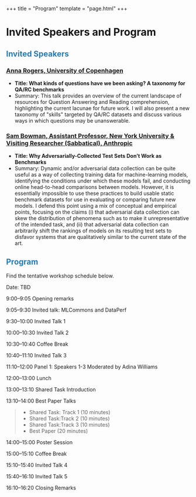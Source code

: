 +++
title = "Program"
template = "page.html"
+++

# Invited Speakers and Program

## <span style="color:#267CB9"> Invited Speakers </span>

### [Anna Rogers, University of Copenhagen](https://annargrs.github.io)

- **Title: What kinds of questions have we been asking? A taxonomy for QA/RC benchmarks**
- Summary: This talk provides an overview of the current landscape of resources for Question Answering and Reading comprehension, highlighting the current lacunae for future work. I will also present a new taxonomy of "skills" targeted by QA/RC datasets and discuss various ways in which questions may be unanswerable.

### [Sam Bowman, Assistant Professor, New York University & Visiting Researcher (Sabbatical), Anthropic](https://cims.nyu.edu/~sbowman/)

- **Title: Why Adversarially-Collected Test Sets Don’t Work as Benchmarks**
- Summary: Dynamic and/or adversarial data collection can be quite useful as a way of collecting training data for machine-learning models, identifying the conditions under which these models fail, and conducting online head-to-head comparisons between models. However, it is essentially impossible to use these practices to build usable static benchmark datasets for use in evaluating or comparing future new models. I defend this point using a mix of conceptual and empirical points, focusing on the claims (i) that adversarial data collection can skew the distribution of phenomena such as to make it unrepresentative of the intended task, and (ii) that adversarial data collection can arbitrarily shift the rankings of models on its resulting test sets to disfavor systems that are qualitatively similar to the current state of the art.

## <span style="color:#267CB9"> Program </span>

Find the tentative workshop schedule below.

Date: TBD <br />


<span class="time">9:00–9:05</span> Opening remarks

<span class="time">9:05–9:30</span> Invited talk: MLCommons and DataPerf

<span class="time">9:30–10:00</span> Invited Talk 1

<span class="time">10:00–10:30</span> Invited Talk 2

<span class="time">10:30–10:40</span> Coffee Break

<span class="time">10:40–11:10</span> Invited Talk 3

<span class="time">11:10–12:00</span> Panel 1: Speakers 1-3 Moderated by Adina Williams

<span class="time">12:00–13:00</span> Lunch

<span class="time">13:00–13:10</span> Shared Task Introduction

<span class="time">13:10–14:00</span> Best Paper Talks
> - Shared Task: Track 1 (10 minutes)
> - Shared Task:Track 2 (10 minutes)
> - Shared Task:Track 3 (10 minutes)
> - Best Paper (20 minutes)

<span class="time">14:00–15:00</span> Poster Session

<span class="time">15:00–15:10</span> Coffee Break

<span class="time">15:10–15:40</span> Invited Talk 4

<span class="time">15:40–16:10</span> Invited Talk 5

<span class="time">16:10–16:20</span> Closing Remarks